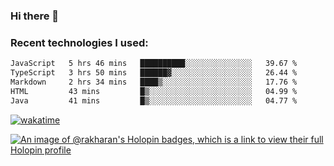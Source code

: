 ### Hi there 👋

### Recent technologies I used:
<!--START_SECTION:waka-->

```txt
JavaScript   5 hrs 46 mins   ██████████░░░░░░░░░░░░░░░   39.67 %
TypeScript   3 hrs 50 mins   ██████▓░░░░░░░░░░░░░░░░░░   26.44 %
Markdown     2 hrs 34 mins   ████▒░░░░░░░░░░░░░░░░░░░░   17.76 %
HTML         43 mins         █▒░░░░░░░░░░░░░░░░░░░░░░░   04.99 %
Java         41 mins         █▒░░░░░░░░░░░░░░░░░░░░░░░   04.77 %
```

<!--END_SECTION:waka-->
[![wakatime](https://wakatime.com/badge/user/fe50d444-0cee-4d14-a0b3-b9e8509eb4d0.svg)](https://wakatime.com/@fe50d444-0cee-4d14-a0b3-b9e8509eb4d0)

[![An image of @rakharan's Holopin badges, which is a link to view their full Holopin profile](https://holopin.me/rakharan)](https://holopin.io/@rakharan)
